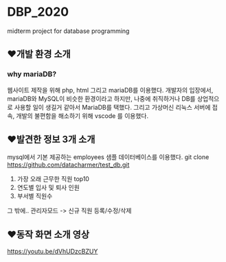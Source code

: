 # DBP_2020
midterm project for database programming


## ❤개발 환경 소개

### why mariaDB?
웹사이트 제작을 위해 php, html 그리고 mariaDB를 이용했다.
개발자의 입장에서, mariaDB와 MySQL이 비슷한 환경이라고 하지만, 나중에 취직하거나 DB를 상업적으로 사용할 일이 생길거 같아서 MariaDB를 택했다. 
그리고 가상머신 리눅스 서버에 접속, 개발의 불편함을 해소하기 위해 vscode 를 이용했다.


## ❤발견한 정보 3개 소개
mysql에서 기본 제공하는 employees 샘플 데이터베이스를 이용했다. 
git clone  https://github.com/datacharmer/test_db.git

1) 가장 오래 근무한 직원 top10
2) 연도별 입사 및 퇴사 인원
3) 부서별 직원수

그 밖에..
관리자모드 -> 신규 직원 등록/수정/삭제

## ❤동작 화면 소개 영상
https://youtu.be/dVhUDzcBZUY

